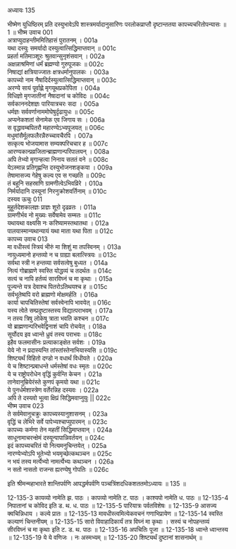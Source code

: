 अध्यायः 135

भीष्मेण युधिष्ठिरम् प्रति दस्युभावेऽपि शास्त्रमर्यादानुसारिणः परलोकप्राप्तौ दृष्टान्ततया कापच्यचरितोपन्यासः ॥ 1 ॥
भीष्म उवाच 	001  
अत्राप्युदाहन्तीममितिहासं पुरातनम् ।	001a  
यथा दस्युः समर्यादो दस्युत्वात्सिद्धिमाप्तवान् ॥	001c  
प्रहर्ता मतिमाञ्शूरः श्रुतवान्सुनृशंसवान् ।	002a  
अक्षन्नाश्रमिणां धर्मं ब्रह्मण्यो गुरुपूजकः ॥	002c  
निषाद्यां क्षत्रियाज्जातः क्षत्रधर्मानुपालकः ।	003a  
कापच्यो नाम नैषादिर्दस्युत्वात्सिद्धिमाप्तवान् ॥	003c  
अरण्ये सायं पूर्वाह्णे मृगयूथप्रकोपिता ।	004a  
विधिज्ञो मृगजातीनां नैषादानां च कोविदः ॥	004c  
सर्वकाननदेशज्ञः पारियात्रचरः सदा ।	005a  
धर्मज्ञः सर्ववर्णानाममोघेषुर्दृढायुधः ॥	005c  
अप्यनेकशतां सेनामेक एव जिगाय सः ।	006a  
स वृद्धावम्बपितरौ महारण्येऽभ्यपूजयत् ॥	006c  
मधुमांसैर्मूलफलैरन्नैरुच्चावचैरपि ।	007a  
सत्कृत्य भोजयामास सम्यक्परिचचार ह ॥	007c  
आरण्यकान्प्रव्रजितान्ब्राह्मणान्परिपालयन् ।	008a  
अपि तेभ्यो मृगान्हत्वा निनाय सततं वने ॥	008c  
येऽस्मान्न प्रतिगृह्णन्ति दस्युभोजनशङ्कया ।	009a  
तेषामासज्य गेहेषु कल्य एव स गच्छति ॥	009c  
तं बहूनि सहस्राणि ग्रामणीत्वेऽभिवव्रिरे ।	010a  
निर्मर्यादानि दस्यूनां निरनुक्रोशवर्तिनाम् ॥	010c  
दस्यव ऊचुः 	011  
मुहूर्तदेशकालज्ञः प्राज्ञः शूरो दृढव्रतः ।	011a  
ग्रामणीर्भव नो मुख्यः सर्वेषामेव सम्मतः ॥	011c  
यथायथा वक्ष्यसि नः करिष्यामस्तथातथा ।	012a  
पालयास्मान्यथान्यायं यथा माता यथा पिता ॥	012c  
कापच्य उवाच 	013  
मा वधीस्त्वं स्त्रियं भीरुं मा शिशुं मा तपस्विनम् ।	013a  
नायुध्यमानो हन्तव्यो न च ग्राह्या बलात्स्त्रियः ॥	013c  
सर्वथा स्त्री न हन्तव्या सर्वसत्वेषु बुध्यत ।	014a  
नित्यं गोब्राह्मणे स्वस्ति योद्धव्यं च तदर्थतः ॥	014c  
सत्यं च नापि हर्तव्यं सारविघ्नं च मा कृथाः ।	015a  
पूज्यन्ते यत्र देवाश्च पितरोऽतिथयश्च ह ॥	015c  
सर्वभूतेष्वपि वरो ब्राह्मणो मोक्षमर्हति ।	016a  
कार्या चापचितिस्तेषां सर्वस्वेनापि भावयेत् ॥	016c  
यस्य त्वेते सम्प्रदुष्टास्तस्य विद्यात्पराभवम् ।	017a  
न तस्य त्रिषु लोकेषु त्राता भवति कश्चन ॥	017c  
यो ब्राह्मणान्परिभवेद्विनाशं चापि रोचयेत् ।	018a  
सूर्योदय इव ध्वान्ते ध्रुवं तस्य पराभवः ॥	018c  
इहैव फलमासीनः प्रत्याकाङ्क्षेत सर्वशः ।	019a  
येये नो न प्रदास्यन्ति तांस्तांस्तेनाभियास्यसि ॥	019c  
शिष्ट्यर्थं विहितो दण्डो न वधार्थं विधीयते ।	020a  
ये च शिष्टान्प्रबाधन्ते धर्मस्तेषां वधः स्मृतः ॥	020c  
ये च राष्ट्रोपरोधेन वृद्धिं कुर्वन्ति केचन ।	021a  
तानेवानुम्रियेरंस्ते कुणपं कृमयो यथा ॥	021c  
ये पुनर्धर्मशास्त्रेण वर्तेरन्निह दस्यवः ।	022a  
अपि ते दस्यवो भूत्वा क्षिप्रं सिद्धिमवाप्नुयुः ||	022c  
भीष्म उवाच 	023  
ते सर्वमेवानुचक्रुः कापच्यस्यानुशासनम् ।	023a  
वृद्धिं च लेभिरे सर्वे पापेभ्यश्चाप्युपारमन् ॥	023c  
कापच्यः कर्मणा तेन महतीं सिद्धिमाप्तवान् ।	024a  
साधूनामाचरन्क्षेमं दस्यून्पापान्निवर्तयन् ॥	024c  
इदं कापच्यचरितं यो नित्यमनुचिन्तयेत् ।	025a  
नारण्येभ्योऽपि भूतेभ्यो भयमृच्छेत्कथञ्चन ॥	025c  
न भयं तस्य मर्त्येभ्यो नामर्त्येभ्यः कथञ्चन ।	026a  
न सतो नासतो राजन्स ह्यरण्येषु गोपतिः ॥ 	026c  

इति श्रीमन्महाभारते शान्तिपर्वणि आपद्धर्मपर्वणि पञ्चत्रिंशदधिकशततमोऽध्यायः ॥ 135 ॥

12-135-3 कायव्यो नामेति झ. पाठः । कापव्यो नामेति ट. पाठः । काश्यपो नामेति ध. पाठः ॥ 12-135-4 निपातानां च कोविद इति ड. थ. ध. पाठः ॥ 12-135-5 पारियात्रः पर्वतविशेषः ॥ 12-135-9 आसज्य क्वचिन्निधाय । कल्ये प्रातः ॥ 12-135-13 मावधीस्त्वमित्येकवचनं गणाभिप्रायेण ॥ 12-135-14 स्वस्ति कल्याणं चिन्तनीयम् ॥ 12-135-15 सारो विवाहादिकार्यं तत्र विघ्नं मा कृथाः । सस्यं च नोपहन्तव्यं सीरविघ्नं च मा कृथाः इति ट. ड. थ. पाठः ॥ 12-135-16 अपचितिः पूजा ॥ 12-135-18 ध्वान्ते ध्वान्तस्य ॥ 12-135-19 ये ये वणिजः । नः अस्मभ्यम् ॥ 12-135-20 शिष्ट्यर्थं दुष्टानां शासनार्थम् ॥
